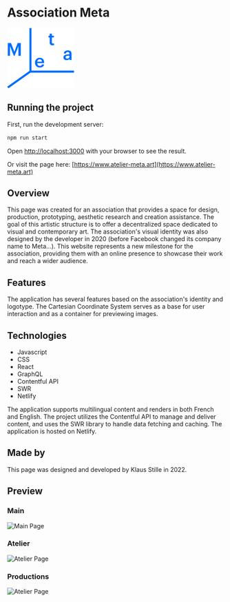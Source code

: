 # Association Meta

![Meta](public/logo.svg)

## Running the project

First, run the development server:

```bash
npm run start
```

Open [http://localhost:3000](http://localhost:3000) with your browser to see the result.

Or visit the page here:
[https://www.atelier-meta.art](https://www.atelier-meta.art)

## Overview

This page was created for an association that provides a space for design, production, prototyping, aesthetic research and creation assistance. The goal of this artistic structure is to offer a decentralized space dedicated to visual and contemporary art. The association's visual identity was also designed by the developer in 2020 (before Facebook changed its company name to Meta...). This website represents a new milestone for the association, providing them with an online presence to showcase their work and reach a wider audience.

## Features

The application has several features based on the association's identity and logotype. The Cartesian Coordinate System serves as a base for user interaction and as a container for previewing images.

## Technologies

-   Javascript
-   CSS
-   React
-   GraphQL
-   Contentful API
-   SWR
-   Netlify

The application supports multilingual content and renders in both French and English. The project utilizes the Contentful API to manage and deliver content, and uses the SWR library to handle data fetching and caching. The application is hosted on Netlify.

## Made by

This page was designed and developed by Klaus Stille in 2022.

## Preview

### Main

![Main Page](public/readme/home.gif)

### Atelier

![Atelier Page](public/readme/atelier.gif)

### Productions

![Atelier Page](public/readme/productions.gif)

